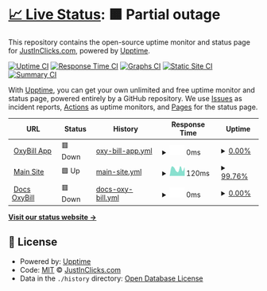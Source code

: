 # [📈 Live Status](https://status.oxybill.com): <!--live status--> **🟧 Partial outage**

This repository contains the open-source uptime monitor and status page for [JustInClicks.com](https://www.justinclicks.com), powered by [Upptime](https://github.com/upptime/upptime).

[![Uptime CI](https://github.com/justinclicks-com/status.oxybill.com/workflows/Uptime%20CI/badge.svg)](https://github.com/justinclicks-com/status.oxybill.com/actions?query=workflow%3A%22Uptime+CI%22)
[![Response Time CI](https://github.com/justinclicks-com/status.oxybill.com/workflows/Response%20Time%20CI/badge.svg)](https://github.com/justinclicks-com/status.oxybill.com/actions?query=workflow%3A%22Response+Time+CI%22)
[![Graphs CI](https://github.com/justinclicks-com/status.oxybill.com/workflows/Graphs%20CI/badge.svg)](https://github.com/justinclicks-com/status.oxybill.com/actions?query=workflow%3A%22Graphs+CI%22)
[![Static Site CI](https://github.com/justinclicks-com/status.oxybill.com/workflows/Static%20Site%20CI/badge.svg)](https://github.com/justinclicks-com/status.oxybill.com/actions?query=workflow%3A%22Static+Site+CI%22)
[![Summary CI](https://github.com/justinclicks-com/status.oxybill.com/workflows/Summary%20CI/badge.svg)](https://github.com/justinclicks-com/status.oxybill.com/actions?query=workflow%3A%22Summary+CI%22)

With [Upptime](https://upptime.js.org), you can get your own unlimited and free uptime monitor and status page, powered entirely by a GitHub repository. We use [Issues](https://github.com/justinclicks-com/status.oxybill.com/issues) as incident reports, [Actions](https://github.com/justinclicks-com/status.oxybill.com/actions) as uptime monitors, and [Pages](https://status.oxybill.com) for the status page.

<!--start: status pages-->
<!-- This summary is generated by Upptime (https://github.com/upptime/upptime) -->
<!-- Do not edit this manually, your changes will be overwritten -->
<!-- prettier-ignore -->
| URL | Status | History | Response Time | Uptime |
| --- | ------ | ------- | ------------- | ------ |
| <img alt="" src="https://icons.duckduckgo.com/ip3/app.oxybill.com.ico" height="13"> [OxyBill App](https://app.oxybill.com) | 🟥 Down | [oxy-bill-app.yml](https://github.com/JustInClicks-com/status.oxybill.com/commits/HEAD/history/oxy-bill-app.yml) | <details><summary><img alt="Response time graph" src="./graphs/oxy-bill-app/response-time-week.png" height="20"> 0ms</summary><br><a href="https://status.oxybill.com/history/oxy-bill-app"><img alt="Response time 0" src="https://img.shields.io/endpoint?url=https%3A%2F%2Fraw.githubusercontent.com%2FJustInClicks-com%2Fstatus.oxybill.com%2FHEAD%2Fapi%2Foxy-bill-app%2Fresponse-time.json"></a><br><a href="https://status.oxybill.com/history/oxy-bill-app"><img alt="24-hour response time 0" src="https://img.shields.io/endpoint?url=https%3A%2F%2Fraw.githubusercontent.com%2FJustInClicks-com%2Fstatus.oxybill.com%2FHEAD%2Fapi%2Foxy-bill-app%2Fresponse-time-day.json"></a><br><a href="https://status.oxybill.com/history/oxy-bill-app"><img alt="7-day response time 0" src="https://img.shields.io/endpoint?url=https%3A%2F%2Fraw.githubusercontent.com%2FJustInClicks-com%2Fstatus.oxybill.com%2FHEAD%2Fapi%2Foxy-bill-app%2Fresponse-time-week.json"></a><br><a href="https://status.oxybill.com/history/oxy-bill-app"><img alt="30-day response time 0" src="https://img.shields.io/endpoint?url=https%3A%2F%2Fraw.githubusercontent.com%2FJustInClicks-com%2Fstatus.oxybill.com%2FHEAD%2Fapi%2Foxy-bill-app%2Fresponse-time-month.json"></a><br><a href="https://status.oxybill.com/history/oxy-bill-app"><img alt="1-year response time 0" src="https://img.shields.io/endpoint?url=https%3A%2F%2Fraw.githubusercontent.com%2FJustInClicks-com%2Fstatus.oxybill.com%2FHEAD%2Fapi%2Foxy-bill-app%2Fresponse-time-year.json"></a></details> | <details><summary><a href="https://status.oxybill.com/history/oxy-bill-app">0.00%</a></summary><a href="https://status.oxybill.com/history/oxy-bill-app"><img alt="All-time uptime 2.75%" src="https://img.shields.io/endpoint?url=https%3A%2F%2Fraw.githubusercontent.com%2FJustInClicks-com%2Fstatus.oxybill.com%2FHEAD%2Fapi%2Foxy-bill-app%2Fuptime.json"></a><br><a href="https://status.oxybill.com/history/oxy-bill-app"><img alt="24-hour uptime 0.00%" src="https://img.shields.io/endpoint?url=https%3A%2F%2Fraw.githubusercontent.com%2FJustInClicks-com%2Fstatus.oxybill.com%2FHEAD%2Fapi%2Foxy-bill-app%2Fuptime-day.json"></a><br><a href="https://status.oxybill.com/history/oxy-bill-app"><img alt="7-day uptime 0.00%" src="https://img.shields.io/endpoint?url=https%3A%2F%2Fraw.githubusercontent.com%2FJustInClicks-com%2Fstatus.oxybill.com%2FHEAD%2Fapi%2Foxy-bill-app%2Fuptime-week.json"></a><br><a href="https://status.oxybill.com/history/oxy-bill-app"><img alt="30-day uptime 0.00%" src="https://img.shields.io/endpoint?url=https%3A%2F%2Fraw.githubusercontent.com%2FJustInClicks-com%2Fstatus.oxybill.com%2FHEAD%2Fapi%2Foxy-bill-app%2Fuptime-month.json"></a><br><a href="https://status.oxybill.com/history/oxy-bill-app"><img alt="1-year uptime 0.00%" src="https://img.shields.io/endpoint?url=https%3A%2F%2Fraw.githubusercontent.com%2FJustInClicks-com%2Fstatus.oxybill.com%2FHEAD%2Fapi%2Foxy-bill-app%2Fuptime-year.json"></a></details>
| <img alt="" src="https://icons.duckduckgo.com/ip3/www.oxybill.com.ico" height="13"> [Main Site](https://www.oxybill.com) | 🟩 Up | [main-site.yml](https://github.com/JustInClicks-com/status.oxybill.com/commits/HEAD/history/main-site.yml) | <details><summary><img alt="Response time graph" src="./graphs/main-site/response-time-week.png" height="20"> 120ms</summary><br><a href="https://status.oxybill.com/history/main-site"><img alt="Response time 742" src="https://img.shields.io/endpoint?url=https%3A%2F%2Fraw.githubusercontent.com%2FJustInClicks-com%2Fstatus.oxybill.com%2FHEAD%2Fapi%2Fmain-site%2Fresponse-time.json"></a><br><a href="https://status.oxybill.com/history/main-site"><img alt="24-hour response time 125" src="https://img.shields.io/endpoint?url=https%3A%2F%2Fraw.githubusercontent.com%2FJustInClicks-com%2Fstatus.oxybill.com%2FHEAD%2Fapi%2Fmain-site%2Fresponse-time-day.json"></a><br><a href="https://status.oxybill.com/history/main-site"><img alt="7-day response time 120" src="https://img.shields.io/endpoint?url=https%3A%2F%2Fraw.githubusercontent.com%2FJustInClicks-com%2Fstatus.oxybill.com%2FHEAD%2Fapi%2Fmain-site%2Fresponse-time-week.json"></a><br><a href="https://status.oxybill.com/history/main-site"><img alt="30-day response time 606" src="https://img.shields.io/endpoint?url=https%3A%2F%2Fraw.githubusercontent.com%2FJustInClicks-com%2Fstatus.oxybill.com%2FHEAD%2Fapi%2Fmain-site%2Fresponse-time-month.json"></a><br><a href="https://status.oxybill.com/history/main-site"><img alt="1-year response time 742" src="https://img.shields.io/endpoint?url=https%3A%2F%2Fraw.githubusercontent.com%2FJustInClicks-com%2Fstatus.oxybill.com%2FHEAD%2Fapi%2Fmain-site%2Fresponse-time-year.json"></a></details> | <details><summary><a href="https://status.oxybill.com/history/main-site">99.76%</a></summary><a href="https://status.oxybill.com/history/main-site"><img alt="All-time uptime 24.75%" src="https://img.shields.io/endpoint?url=https%3A%2F%2Fraw.githubusercontent.com%2FJustInClicks-com%2Fstatus.oxybill.com%2FHEAD%2Fapi%2Fmain-site%2Fuptime.json"></a><br><a href="https://status.oxybill.com/history/main-site"><img alt="24-hour uptime 98.29%" src="https://img.shields.io/endpoint?url=https%3A%2F%2Fraw.githubusercontent.com%2FJustInClicks-com%2Fstatus.oxybill.com%2FHEAD%2Fapi%2Fmain-site%2Fuptime-day.json"></a><br><a href="https://status.oxybill.com/history/main-site"><img alt="7-day uptime 99.76%" src="https://img.shields.io/endpoint?url=https%3A%2F%2Fraw.githubusercontent.com%2FJustInClicks-com%2Fstatus.oxybill.com%2FHEAD%2Fapi%2Fmain-site%2Fuptime-week.json"></a><br><a href="https://status.oxybill.com/history/main-site"><img alt="30-day uptime 99.84%" src="https://img.shields.io/endpoint?url=https%3A%2F%2Fraw.githubusercontent.com%2FJustInClicks-com%2Fstatus.oxybill.com%2FHEAD%2Fapi%2Fmain-site%2Fuptime-month.json"></a><br><a href="https://status.oxybill.com/history/main-site"><img alt="1-year uptime 8.88%" src="https://img.shields.io/endpoint?url=https%3A%2F%2Fraw.githubusercontent.com%2FJustInClicks-com%2Fstatus.oxybill.com%2FHEAD%2Fapi%2Fmain-site%2Fuptime-year.json"></a></details>
| <img alt="" src="https://icons.duckduckgo.com/ip3/docs.oxybill.com.ico" height="13"> [Docs OxyBill](https://docs.oxybill.com) | 🟥 Down | [docs-oxy-bill.yml](https://github.com/JustInClicks-com/status.oxybill.com/commits/HEAD/history/docs-oxy-bill.yml) | <details><summary><img alt="Response time graph" src="./graphs/docs-oxy-bill/response-time-week.png" height="20"> 0ms</summary><br><a href="https://status.oxybill.com/history/docs-oxy-bill"><img alt="Response time 0" src="https://img.shields.io/endpoint?url=https%3A%2F%2Fraw.githubusercontent.com%2FJustInClicks-com%2Fstatus.oxybill.com%2FHEAD%2Fapi%2Fdocs-oxy-bill%2Fresponse-time.json"></a><br><a href="https://status.oxybill.com/history/docs-oxy-bill"><img alt="24-hour response time 0" src="https://img.shields.io/endpoint?url=https%3A%2F%2Fraw.githubusercontent.com%2FJustInClicks-com%2Fstatus.oxybill.com%2FHEAD%2Fapi%2Fdocs-oxy-bill%2Fresponse-time-day.json"></a><br><a href="https://status.oxybill.com/history/docs-oxy-bill"><img alt="7-day response time 0" src="https://img.shields.io/endpoint?url=https%3A%2F%2Fraw.githubusercontent.com%2FJustInClicks-com%2Fstatus.oxybill.com%2FHEAD%2Fapi%2Fdocs-oxy-bill%2Fresponse-time-week.json"></a><br><a href="https://status.oxybill.com/history/docs-oxy-bill"><img alt="30-day response time 0" src="https://img.shields.io/endpoint?url=https%3A%2F%2Fraw.githubusercontent.com%2FJustInClicks-com%2Fstatus.oxybill.com%2FHEAD%2Fapi%2Fdocs-oxy-bill%2Fresponse-time-month.json"></a><br><a href="https://status.oxybill.com/history/docs-oxy-bill"><img alt="1-year response time 0" src="https://img.shields.io/endpoint?url=https%3A%2F%2Fraw.githubusercontent.com%2FJustInClicks-com%2Fstatus.oxybill.com%2FHEAD%2Fapi%2Fdocs-oxy-bill%2Fresponse-time-year.json"></a></details> | <details><summary><a href="https://status.oxybill.com/history/docs-oxy-bill">0.00%</a></summary><a href="https://status.oxybill.com/history/docs-oxy-bill"><img alt="All-time uptime 6.47%" src="https://img.shields.io/endpoint?url=https%3A%2F%2Fraw.githubusercontent.com%2FJustInClicks-com%2Fstatus.oxybill.com%2FHEAD%2Fapi%2Fdocs-oxy-bill%2Fuptime.json"></a><br><a href="https://status.oxybill.com/history/docs-oxy-bill"><img alt="24-hour uptime 0.00%" src="https://img.shields.io/endpoint?url=https%3A%2F%2Fraw.githubusercontent.com%2FJustInClicks-com%2Fstatus.oxybill.com%2FHEAD%2Fapi%2Fdocs-oxy-bill%2Fuptime-day.json"></a><br><a href="https://status.oxybill.com/history/docs-oxy-bill"><img alt="7-day uptime 0.00%" src="https://img.shields.io/endpoint?url=https%3A%2F%2Fraw.githubusercontent.com%2FJustInClicks-com%2Fstatus.oxybill.com%2FHEAD%2Fapi%2Fdocs-oxy-bill%2Fuptime-week.json"></a><br><a href="https://status.oxybill.com/history/docs-oxy-bill"><img alt="30-day uptime 0.00%" src="https://img.shields.io/endpoint?url=https%3A%2F%2Fraw.githubusercontent.com%2FJustInClicks-com%2Fstatus.oxybill.com%2FHEAD%2Fapi%2Fdocs-oxy-bill%2Fuptime-month.json"></a><br><a href="https://status.oxybill.com/history/docs-oxy-bill"><img alt="1-year uptime 0.00%" src="https://img.shields.io/endpoint?url=https%3A%2F%2Fraw.githubusercontent.com%2FJustInClicks-com%2Fstatus.oxybill.com%2FHEAD%2Fapi%2Fdocs-oxy-bill%2Fuptime-year.json"></a></details>

<!--end: status pages-->

[**Visit our status website →**](https://status.oxybill.com)

## 📄 License

- Powered by: [Upptime](https://github.com/upptime/upptime)
- Code: [MIT](./LICENSE) © [JustInClicks.com](https://www.justinclicks.com)
- Data in the `./history` directory: [Open Database License](https://opendatacommons.org/licenses/odbl/1-0/)
